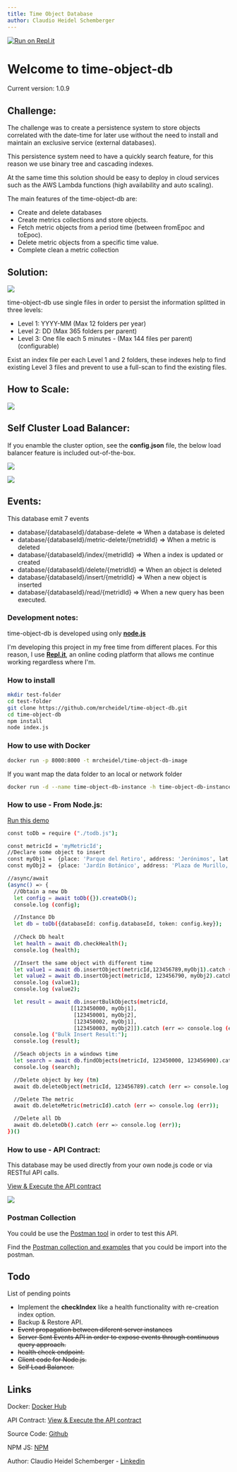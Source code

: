 ```yaml
---
title: Time Object Database
author: Claudio Heidel Schemberger
---
```

<link rel="stylesheet" type="text/css" media="all" href="doc/style.css" />

[![Run on Repl.it](https://repl.it/badge/github/mrcheidel/time-object-db)](https://repl.it/github/mrcheidel/time-object-db)

# Welcome to time-object-db 

Current version: 1.0.9

## Challenge:

The challenge was to create a persistence system to store objects correlated with the date-time for later use without the need to install and maintain an exclusive service (external databases).

This persistence system need to have a quickly search feature, for this reason we use binary tree and cascading indexes.

At the same time this solution should be easy to deploy in cloud services such as the AWS Lambda functions (high availability and auto scaling).

The main features of the time-object-db are:
- Create and delete databases
- Create metrics collections and store objects.
- Fetch metric objects from a period time (between fromEpoc and toEpoc).
- Delete metric objects from a specific time value.
- Complete clean a metric collection

## Solution:

![](doc/diagram.png)

time-object-db use single files in order to persist the information splitted in three levels:

- Level 1: YYYY-MM (Max 12 folders per year)
- Level 2: DD (Max 365 folders per parent)
- Level 3: One file each 5 minutes - (Max 144 files per parent) (configurable) 

Exist an index file per each Level 1 and 2 folders, these indexes help to find existing Level 3 files and prevent to use a full-scan to find the existing files.

## How to Scale:

![](doc/scale.png)

## Self Cluster Load Balancer:

If you enamble the cluster option, see the **config.json** file, the below load balancer feature is included out-of-the-box.

![](doc/loadbalancer.png)

![](doc/roundbin-inaction.png)

## Events:

This database emit 7 events

- database/{databaseId}/database-delete    => When a database is deleted
- database/{databaseId}/metric-delete/{metridId} => When a metric is deleted
- database/{databaseId}/index/{metridId}   => When a index is updated or created
- database/{databaseId}/delete/{metridId}  => When an object is deleted
- database/{databaseId}/insert/{metridId}  => When a new object is inserted
- database/{databaseId}/read/{metridId}    => When a new query has been executed.

### Development notes:

time-object-db is developed using only **[node.js](https://nodejs.org/)**

I'm developing this project in my free time from different places. For this reason, I use **[Repl.it](https://repl.it/)**, an online coding platform that allows me continue working regardless where I'm.

### How to install


```bash
mkdir test-folder
cd test-folder
git clone https://github.com/mrcheidel/time-object-db.git
cd time-object-db
npm install
node index.js
```

### How to use with Docker 

```bash
docker run -p 8000:8000 -t mrcheidel/time-object-db-image
```

If you want map the data folder to an local or network folder

```bash
docker run -d --name time-object-db-instance -h time-object-db-instance -v $(pwd)/data-volume:/app/data -p 8000:8000 -t mrcheidel/time-object-db-image
```


### How to use - From Node.js: 

[Run this demo](https://repl.it/@ClaudioHeidel/todb-js)

```bash
const toDb = require ("./todb.js");

const metricId = 'myMetricId';
//Declare some object to insert
const myObj1 =  {place: 'Parque del Retiro', address: 'Jerónimos', lat: 40.4151922, log: -3.683704};
const myObj2 =  {place: 'Jardín Botánico', address: 'Plaza de Murillo, 2', lat: 40.4133796, log: -3.688833};

//async/await
(async() => {
  //Obtain a new Db
  let config = await toDb({}).createDb();
  console.log (config);

  //Instance Db
  let db = toDb({databaseId: config.databaseId, token: config.key});
  
  //Check Db healt
  let health = await db.checkHealth();
  console.log (health);

  //Insert the same object with different time
  let value1 = await db.insertObject(metricId,123456789,myObj1).catch (err => console.log (err));
  let value2 = await db.insertObject(metricId, 123456790, myObj2).catch (err => console.log (err));
  console.log (value1);
  console.log (value2);

  let result = await db.insertBulkObjects(metricId, 
                    [[123450000, myObj1],
                     [123450001, myObj2],
                     [123450002, myObj1],
                     [123450003, myObj2]]).catch (err => console.log (err));
  console.log ("Bulk Insert Result:");
  console.log (result);

  //Seach objects in a windows time
  let search = await db.findObjects(metricId, 123450000, 123456900).catch (err => console.log (err));
  console.log (search);

  //Delete object by key (tm)
  await db.deleteObject(metricId, 123456789).catch (err => console.log (err));

  //Delete The metric
  await db.deleteMetric(metricId).catch (err => console.log (err));

  //Delete all Db
  await db.deleteDb().catch (err => console.log (err));
})()
```

### How to use - API Contract: 

This database may be used directly from your own node.js code or via RESTful API calls.

<a href="https://editor.swagger.io/?url=http://localhost:8000/contract" target="_blank">View & Execute the API contract</a>


![](doc/titulo.png)

### Postman Collection

You could be use the [Postman tool](https://www.getpostman.com/) in order to test this API.

Find the [Postman collection and examples](https://github.com/mrcheidel/time-object-db/tree/master/test) that you could be import into the postman.

## Todo

List of pending points

- Implement the **checkIndex** like a health functionality with re-creation index option.
- Backup & Restore API.
- <s>Event propagation between diferent server instances</s>
- <s>Server Sent Events API in order to expose events through continuous query approach.</s>
- <s>health check endpoint.</s>
- <s>Client code for Node.js.</s>
- <s>Self Load Balancer.</s>

## Links

Docker: [Docker Hub](https://hub.docker.com/repository/docker/mrcheidel/time-object-db-image)

API Contract: [View & Execute the API contract](https://editor.swagger.io/?url=http://localhost:8000/contract)

Source Code: [Github]( https://github.com/mrcheidel/time-object-db)

NPM JS: [NPM](https://www.npmjs.com/package/time-object-db)

Author: Claudio Heidel Schemberger - [Linkedin](https://www.linkedin.com/in/mrcheidel/)

